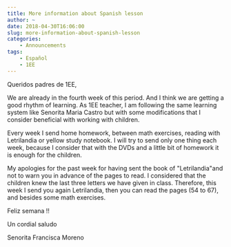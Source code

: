 ```yaml
---
title: More information about Spanish lesson
author: ~
date: 2018-04-30T16:06:00
slug: more-information-about-spanish-lesson
categories:
    - Announcements
tags:
    - Español
    - 1EE
---
```


Queridos padres de 1EE,

We are already in the fourth week of this period. And I think we are getting a good rhythm of learning. As 1EE teacher, I am following the same learning system like  Senorita Maria Castro but with some modifications that I consider beneficial with working with children.

Every week I send home homework, between math exercises, reading with Letrilandia or  yellow study notebook. I will try to send only one thing each week, because I consider that with the DVDs and a little bit of homework it is enough for the children.

My apologies for the past week for having sent the book of "Letrilandia"and not to warn you in advance of the pages to read. I considered that the children knew the last three letters we have given in class. Therefore, this week I send you again Letrilandia, then you can read the pages (54 to 67), and besides some math exercises.

Feliz semana !!

Un cordial saludo

Senorita Francisca Moreno
